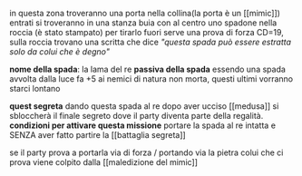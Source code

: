 in questa zona troveranno una porta nella collina(la porta è un [[mimic]]) entrati si troveranno in una stanza buia con al centro uno spadone nella roccia (è stato stampato) per tirarlo fuori serve una prova di forza CD=19,
sulla roccia trovano una scritta che dice *"questa spada può essere estratta solo da colui che è degno"*



**nome della spada**: la lama del re 
**passiva della spada**
	essendo una spada avvolta dalla luce fa +5 ai nemici di natura non morta, questi ultimi vorranno starci lontano

**quest segreta** 
	dando questa spada al re dopo aver ucciso [[medusa]] si sbloccherà il finale segreto dove il party diventa parte della regalità.
	**condizioni per attivare questa missione**
		portare la spada al re intatta e SENZA aver fatto partire la [[battaglia segreta]] 

se il party prova a portarla via di forza / portando via la pietra colui che ci prova viene colpito dalla [[maledizione del mimic]] 